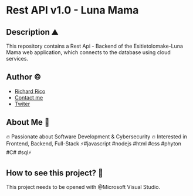 # Rest API v1.0 - Luna Mama

## Description ⛰ 

This repository contains a Rest Api - Backend of the Esitietolomake-Luna Mama web application, which connects to the database using cloud services.

## Author ©

- [Richard Rico](https://github.com/Richard-Rico)
- [Contact me](info@richard-rico.com)
- [Twiter](https://twitter.com/rico_code)

## About Me 🚀

🔥 Passionate about Software Development & Cybersecurity 🔥 Interested in Frontend, Backend, Full-Stack ⚡#javascript #nodejs #html #css #phyton #C# #sql⚡

## How to see this project? 🔎

This project needs to be opened with @Microsoft Visual Studio.


